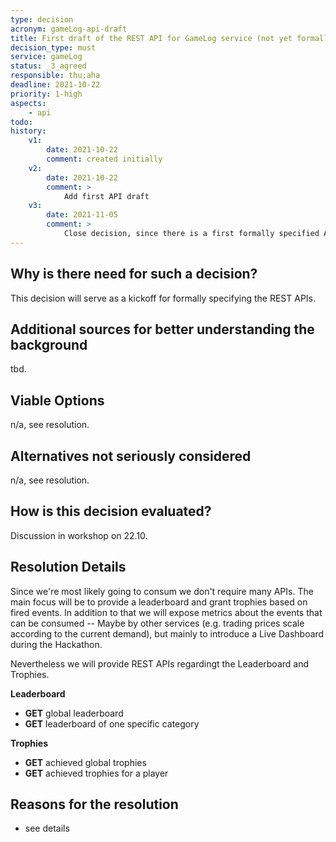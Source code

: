 ```yaml
---
type: decision
acronym: gameLog-api-draft
title: First draft of the REST API for GameLog service (not yet formally specified)
decision_type: must
service: gameLog
status: _3_agreed
responsible: thu;aha
deadline: 2021-10-22
priority: 1-high
aspects: 
    - api
todo:
history:
    v1:
        date: 2021-10-22
        comment: created initially
    v2:
        date: 2021-10-22
        comment: >
            Add first API draft
    v3:
        date: 2021-11-05
        comment: >
            Close decision, since there is a first formally specified API draft
---
```


## Why is there need for such a decision?

This decision will serve as a kickoff for formally specifying the REST APIs.

## Additional sources for better understanding the background

tbd.

## Viable Options

n/a, see resolution.

## Alternatives not seriously considered

n/a, see resolution.

## How is this decision evaluated?

Discussion in workshop on 22.10.

## Resolution Details

Since we're most likely going to consum we don't require many APIs. The main focus will be to provide a leaderboard and grant trophies based on fired events. In addition to that we will expose metrics about the events that can be consumed -- Maybe by other services (e.g. trading prices scale according to the current demand), but mainly to introduce a Live Dashboard during the Hackathon.

Nevertheless we will provide REST APIs regardingt the Leaderboard and Trophies.

**Leaderboard**

- **GET** global leaderboard
- **GET** leaderboard of one specific category

**Trophies**

- **GET** achieved global trophies
- **GET** achieved trophies for a player


## Reasons for the resolution

- see details
